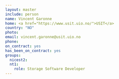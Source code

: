 ```yaml
---
layout: master
include: person
name: Vincent Garonne
home: <a href="https://www.usit.uio.no/">USIT</a>
country: "NO"
photo:
email: vincent.garonne@usit.uio.no
phone: 
on_contract: yes
has_been_on_contract: yes
groups:
  nicest2:
  nt1:
    role: Storage Software Developer
---
```

